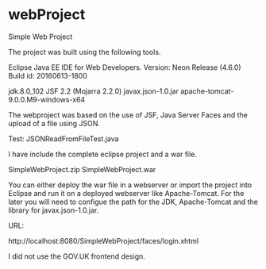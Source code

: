 # webProject
Simple Web Project

The project was built using the following tools.

Eclipse Java EE IDE for Web Developers.
Version: Neon Release (4.6.0)
Build id: 20160613-1800

jdk.8.0_102
JSF 2.2 (Mojarra 2.2.0)
javax.json-1.0.jar
apache-tomcat-9.0.0.M9-windows-x64

The webproject was based on the use of JSF, Java Server Faces and the upload of a file using JSON.

Test:
JSONReadFromFileTest.java

I have include the complete eclipse project and a war file.

SimpleWebProject.zip
SimpleWebProject.war

You can either deploy the war file in a webserver or import the project into Eclipse and run it on a deployed webserver like Apache-Tomcat. For the later you will need to configue the path for the JDK, Apache-Tomcat and the library for javax.json-1.0.jar.

URL:

http://localhost:8080/SimpleWebProject/faces/login.xhtml

I did not use the GOV.UK frontend design.
